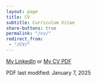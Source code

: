 ```yaml
---
layout: page
title: CV
subtitle: Curriculum Vitae
share-buttons: true
permalink: "/cv/"
redirect_from:
 - "/CV/"
---
```


<div class="text-center">
  <p>
    <span id="linkedin">
      <a class="btn btn-primary" href="https://linkedin.com/in/eusebius" title="Online, up-to-date CV">My LinkedIn</a>
    </span>
    or
    <span id="download">
      <a class="btn btn-success" href="/raw/docs/Eusebius_Ngemera_CV.pdf" title="CV as a PDF">My CV PDF</a>
    </span>
  </p>
  <p class="text-muted">
    PDF last modified: January 7, 2025
  </p>
</div>
